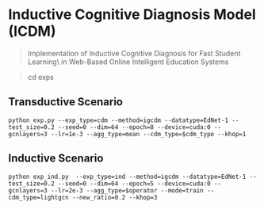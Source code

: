# Inductive Cognitive Diagnosis Model (ICDM)
> Implementation of Inductive Cognitive Diagnosis for Fast Student Learning\\ in Web-Based Online Intelligent Education Systems



> cd exps



## Transductive Scenario

```shell
python exp.py --exp_type=cdm --method=igcdm --datatype=EdNet-1 --test_size=0.2 --seed=0 --dim=64 --epoch=8 --device=cuda:0 --gcnlayers=3 --lr=1e-3 --agg_type=mean --cdm_type=$cdm_type --khop=1
```



## Inductive Scenario

```shell
python exp_ind.py  --exp_type=ind --method=igcdm --datatype=EdNet-1 --test_size=0.2 --seed=0 --dim=64 --epoch=5 --device=cuda:0 --gcnlayers=3 --lr=2e-3 --agg_type=$operator --mode=train --cdm_type=lightgcn --new_ratio=0.2 --khop=3
```

